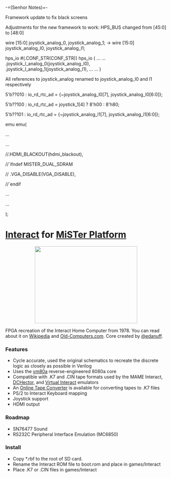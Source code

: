 -=(Senhor Notes)=-

Framework update to fix black screens

Adjustments for the new framework to work:
HPS_BUS changed from [45:0] to [48:0]

wire [15:0] joystick_analog_0, joystick_analog_1;   ->   wire [15:0] joystick_analog_l0, joystick_analog_l1;

hps_io #(.CONF_STR(CONF_STR)) hps_io
(
...
...
.joystick_l_analog_0(joystick_analog_l0), 
.joystick_l_analog_1(joystick_analog_l1),
...
...
)

All references to joystick_analog renamed to joystick_analog_l0 and l1 respectively 

5'b??010 : io_rd_rtc_ad = {~joystick_analog_l0[7], joystick_analog_l0[6:0]};

5'b??100 : io_rd_rtc_ad = joystick_1[4] ? 8'h00 : 8'h80;

5'b??101 : io_rd_rtc_ad = {~joystick_analog_l1[7], joystick_analog_l1[6:0]};


emu emu(

...

...

//.HDMI_BLACKOUT(hdmi_blackout),

//`ifndef MISTER_DUAL_SDRAM

//	.VGA_DISABLE(VGA_DISABLE),

//`endif

...

...

);

# [Interact](https://en.wikipedia.org/wiki/Interact_Home_Computer) for [MiSTer Platform](https://github.com/MiSTer-devel/Main_MiSTer/wiki)

<p align="center">
  <img width="320" height="240" src="https://user-images.githubusercontent.com/105246/129508473-bd14a5fa-3d2d-439b-a9a8-3a239660182f.gif">
</p>

FPGA recreation of the Interact Home Computer from 1978.  You can read about it on [Wikipedia](https://en.wikipedia.org/wiki/Interact_Home_Computer) and [Old-Computers.com](https://www.old-computers.com/museum/computer.asp?c=1004&st=1).  Core created by [@edanuff](https://github.com/edanuff).

### Features
- Cycle accurate, used the original schematics to recreate the discrete logic as closely as possible in Verilog
- Uses the [vm80a](https://github.com/1801BM1/vm80a) reverse-engineered 8080a core
- Compatible with .K7 and .CIN tape formats used by the MAME Interact, [DCHector](http://dchector.free.fr/index.html), and [Virtual Interact](http://www.geocities.ws/emucompboy/) emulators
- An [Online Tape Converter](https://interact-tape-converter.netlify.app/) is available for converting tapes to .K7 files
- PS/2 to Interact Keyboard mapping
- Joystick support
- HDMI output

### Roadmap
- SN76477 Sound
- RS232C Peripheral Interface Emulation (MC6850)

### Install
- Copy *.rbf to the root of SD card.<br/>
- Rename the Interact ROM file to boot.rom and place in games/Interact<br/>
- Place .K7 or .CIN files in games/Interact<br/>
